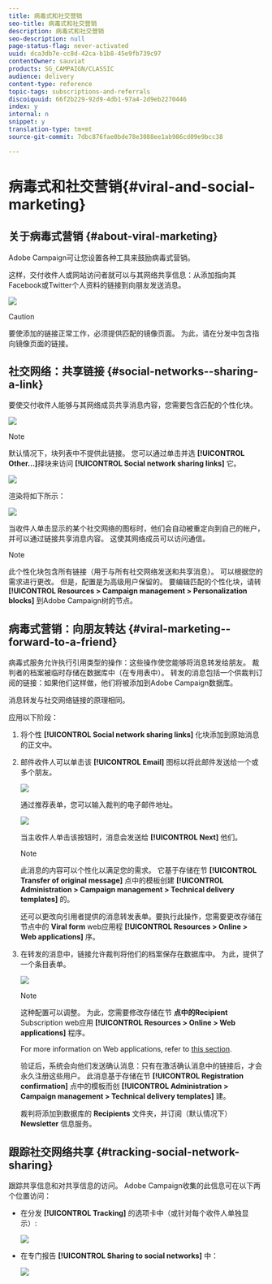 ```yaml
---
title: 病毒式和社交营销
seo-title: 病毒式和社交营销
description: 病毒式和社交营销
seo-description: null
page-status-flag: never-activated
uuid: dca3db7e-cc8d-42ca-b1b8-45e9fb739c97
contentOwner: sauviat
products: SG_CAMPAIGN/CLASSIC
audience: delivery
content-type: reference
topic-tags: subscriptions-and-referrals
discoiquuid: 66f2b229-92d9-4db1-97a4-2d9eb2270446
index: y
internal: n
snippet: y
translation-type: tm+mt
source-git-commit: 7dbc876fae0bde78e3088ee1ab986cd09e9bcc38

---
```



# 病毒式和社交营销{#viral-and-social-marketing}

## 关于病毒式营销 {#about-viral-marketing}

Adobe Campaign可让您设置各种工具来鼓励病毒式营销。

这样，交付收件人或网站访问者就可以与其网络共享信息：从添加指向其Facebook或Twitter个人资料的链接到向朋友发送消息。

![](assets/s_ncs_user_viral_icons.png)

>[!CAUTION]
>
>要使添加的链接正常工作，必须提供匹配的镜像页面。 为此，请在分发中包含指向镜像页面的链接。

## 社交网络：共享链接 {#social-networks--sharing-a-link}

要使交付收件人能够与其网络成员共享消息内容，您需要包含匹配的个性化块。

![](assets/s_ncs_user_viral_add_link.png)

>[!NOTE]
>
>默认情况下，块列表中不提供此链接。 您可以通过单击并选 **[!UICONTROL Other...]**&#x200B;择块来访问 **[!UICONTROL Social network sharing links]** 它。

![](assets/s_ncs_user_viral_add_link_via_others.png)

渲染将如下所示：

![](assets/s_ncs_user_viral_add_link_rendering.png)

当收件人单击显示的某个社交网络的图标时，他们会自动被重定向到自己的帐户，并可以通过链接共享消息内容。 这使其网络成员可以访问通信。

>[!NOTE]
>
>此个性化块包含所有链接（用于与所有社交网络发送和共享消息）。 可以根据您的需求进行更改。 但是，配置是为高级用户保留的。 要编辑匹配的个性化块，请转 **[!UICONTROL Resources > Campaign management > Personalization blocks]** 到Adobe Campaign树的节点。

## 病毒式营销：向朋友转达 {#viral-marketing--forward-to-a-friend}

病毒式服务允许执行引用类型的操作：这些操作使您能够将消息转发给朋友。 裁判者的档案被临时存储在数据库中（在专用表中）。 转发的消息包括一个供裁判订阅的链接：如果他们这样做，他们将被添加到Adobe Campaign数据库。

消息转发与社交网络链接的原理相同。

应用以下阶段：

1. 将个性 **[!UICONTROL Social network sharing links]** 化块添加到原始消息的正文中。
1. 邮件收件人可以单击该 **[!UICONTROL Email]** 图标以将此邮件发送给一个或多个朋友。

   ![](assets/s_ncs_user_viral_email_link.png)

   通过推荐表单，您可以输入裁判的电子邮件地址。

   ![](assets/s_ncs_user_viral_email_msg.png)

   当主收件人单击该按钮时，消息会发送给 **[!UICONTROL Next]** 他们。

   >[!NOTE]
   >
   >此消息的内容可以个性化以满足您的需求。 它基于存储在节 **[!UICONTROL Transfer of original message]** 点中的模板创建 **[!UICONTROL Administration > Campaign management > Technical delivery templates]** 的。
   >
   >还可以更改向引用者提供的消息转发表单。要执行此操作，您需要更改存储在节点中的 **Viral form** web应用程 **[!UICONTROL Resources > Online > Web applications]** 序。

1. 在转发的消息中，链接允许裁判将他们的档案保存在数据库中。 为此，提供了一个条目表单。

   ![](assets/s_ncs_user_viral_create_account_form.png)

   >[!NOTE]
   >
   >这种配置可以调整。 为此，您需要修改存储在节 **点中的Recipient** Subscription web应用 **[!UICONTROL Resources > Online > Web applications]** 程序。
   >
   >For more information on Web applications, refer to [this section](../../web/using/about-web-applications.md).

   验证后，系统会向他们发送确认消息：只有在激活确认消息中的链接后，才会永久注册这些用户。 此消息基于存储在节 **[!UICONTROL Registration confirmation]** 点中的模板而创 **[!UICONTROL Administration > Campaign management > Technical delivery templates]** 建。

   裁判将添加到数据库的 **Recipients** 文件夹，并订阅（默认情况下） **Newsletter** 信息服务。

## 跟踪社交网络共享 {#tracking-social-network-sharing}

跟踪共享信息和对共享信息的访问。 Adobe Campaign收集的此信息可在以下两个位置访问：

* 在分发 **[!UICONTROL Tracking]** 的选项卡中（或针对每个收件人单独显示）:

   ![](assets/s_ncs_user_network_del_tracking_tab.png)

* 在专门报告 **[!UICONTROL Sharing to social networks]** 中：

   ![](assets/s_ncs_user_viral_report.png)

